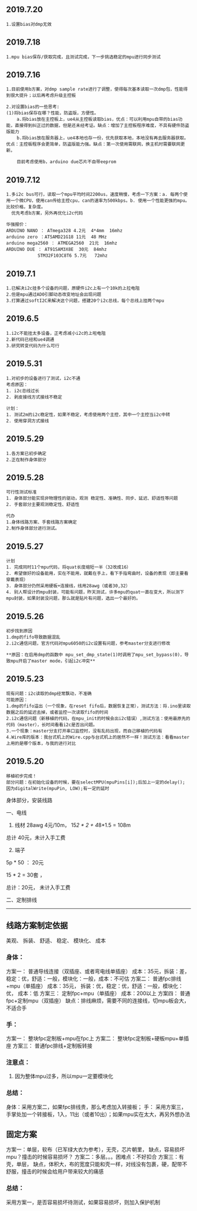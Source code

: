 ## 2019.7.20
    1.设置bias对dmp无效

## 2019.7.18
    1.mpu bias保存/获取完成，且测试完成，下一步挑选稳定的mpu进行同步测试

## 2019.7.16
    1.目前使用b方案，对dmp sample rate进行了调整，使得每次基本读取一次dmp包，性能得到很大提升；以后再考虑升级主控板

    2.对设置bias的一些思考:
    (1)将bias保存在哪？性能，防盗版，方便性。
        a.将bias放在主控板上，ue4从主控板读取bias，优点：可以利用mpu自带的bias功能，直接得到纠正过的数据，但是还未经考证。缺点：增加了主控板程序难度，不具有硬件防盗版能力
        b.将bias放在服务器上，ue4本地也存一份，优先获取本地，本地没有再去服务器获取。优点：主控板程序会更简单，防盗版能力强。缺点：第一次使用需联网，换主机时需要联网更新。

        目前考虑使用b，arduino due芯片不自带eeprom

## 2019.7.12
    1.多i2c bus可行，读取一个mpu平均时间2200us，速度稍慢，考虑一下方案：a. 每两个使用一个微CPU，使用can传给主控cpu，can的速率为500kbps。b. 使用一个性能更强的mpu。比较价格，复杂度。
      优先考虑b方案，另外再优化i2c代码

    华强报价：
    ARDUINO NANO ： ATmega328 4.2元  4*4mm  16mhz
    arduino zero ：ATSAMD21G18 11元  48 MHz
    arduino mega2560 ： ATMEGA2560  21元  16mhz
    ARDUINO DUE ： AT91SAM3X8E  30元  84mhz
                STM32F103C8T6 5.7元   72mhz

## 2019.7.1
    1.已解决i2c挂多个设备的问题，原硬件i2c上有一个10k的上拉电阻
    2.但是mpu通过AD0引脚动态改变地址会出现问题
    3.打算通过softI2C来解决这个问题，搭建20个i2c总线，每个总线上挂两个mpu

## 2019.6.5
    1.i2c不能挂太多设备，正考虑减小i2c的上啦电阻
    2.新代码已经和ue4调通
    3.研究转变代码为什么可行

## 2019.5.31
    1.对初步的设备进行了测试，i2c不通
    考虑原因：
    1. i2c总线过长
    2. 剥皮接线方式接线不稳定

    计划：
    1. 测试2m的i2c稳定性，如果不稳定，考虑使用两个主控，其中一个主控当i2c中转
    2. 使用穿洞方式接线

## 2019.5.29
    1.各方案已初步确定
    2.正在制作身体部分

## 2019.5.28
    可行性测试标准
    1. 身体部分能实现非物理性的驱动，观测 稳定性、准确性、同步、延迟、舒适性等问题
    2. 手套部分主要观测稳定性、舒适性

    代办
    1.身体线路方案、手套线路方案确定
    2.制作身体部分进行测试。

## 2019.5.27
    计划
    1. 完成同时11个mpu代码，将quat长度缩短一半（32改成16）
    2. 希望做好的设备能用，实在不能用，就戴在手上，看下手指弯曲时，设备的表现（即主要看穿戴表现）
    3. 身体部分仍然采用硬板+连接线，线用28awg（或者30,32）
    4. 别人帮设计的mpu封装，可能有问题，昨天测试，许多mpu的quat一直在变大，所以测下mpu封装，如果封装没问题，那么就是贴片有问题，选出一个最好的。

## 2019.5.26
    初步找到原因
    1.dmp的fifo导致数据混乱
    2.i2c通信问题，官方代码对mpu6050的i2c设置有问题，参考master分支进行修改

    **原因：在启用dmp的函数中 mpu_set_dmp_state(1)时调用了mpu_set_bypass(0)，导致mpu开启了master mode，引起i2c冲突**

## 2019.5.23
    现有问题：i2c读取的dmp经常飘动，不准确
    可能原因：
    1.dmp的fifo溢出（一个现象，在reset fifo后，数据恢复正常），测试方法：将.ino里读取数据之后的延迟去掉，或者监控一次读取fifo的时间
    2.i2c通信问题（新移植的代码，在mpu_init的时候会出i2c错误）,测试方法：使用最原先的代码（master），长时间看看i2c是否出问题。
    3.一个现象：master分支打开串口监控时，没有乱码出现，而自己移植的代码有
    4.Wire库的版本：我台式机上的Wire.cpp与台式机上的居然不一样！测试方法：看看master上用的是哪个版本，与我的进行对比

## 2019.5.20
    移植初步完成！
    部分问题：在初始化设备的时候，要在selectMPU(mpuPins[i]);后加上一定的delay(); 因为digitalWrite(mpuPin, LOW);有一定的延时


身体部分，安装线路

一、电线
1. 线材 28awg
4元/10m，
15*2 * 2 +  4*8*1.5 = 108m

总计 40元，未计入手工费


2. 端子

5p * 50 ： 20元

15 * 2  = 30套 ，

总计：20元， 未计入手工费



二、定制排线

------------------

## 线路方案制定依据

美观、 拆装、 舒适、 稳定、 模块化、 成本

### 身体：
方案一： 普通导线连接（双插座、或者弯电线单插座）               成本：35元，拆装：差，稳定：优，舒适：一般，模块化：一般，成本：不可估
方案二： 普通fpc排线+mpu（单插座）                            成本：35元， 拆装：优，稳定：优，舒适：一般，模块化：优，  成本：低
方案三： 定制fpc+mpu（单插座）                                成本：200以上
方案四： 普通fpc+定制mpu（双插座）                             缺点：排线麻烦，需要不同的连接线，切mpu板会大，不适合手

### 手：
方案一： 整块fpc定制板+mpu在fpc上
方案二： 整块fpc定制板+硬板mpu+单插座
方案三： 普通fpc排线+定制板转接


### 注意点：
1. 因为整体mpu过多，所以mpu一定要模块化

### 总结：
身体：采用方案二，如果fpc排线贵，那么考虑加入转接板；
手： 采用方案三，手掌处加一个转接板，1入，11出（或者10出）；如果mpu实在太大，再另外想办法


## 固定方案

方案一：单层，软布（已军绿大衣为参考），无壳，芯片朝里，       缺点，容易损坏mpu？撞击的时候容易损坏？
方案二：多层。。。困难点：不好扣合
方案三：有壳，单层，                                        缺点，体积大，布的宽度只能和壳一样，对线没有包裹，硬，配带不舒服，撞击的时候会给用户带来较大的痛感

### 总结：
采用方案一，是否容易损坏待测试，如果容易损坏，则加入保护机制